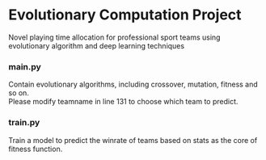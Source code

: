 # Evolutionary Computation Project
 
Novel playing time allocation for professional sport teams using evolutionary algorithm and deep learning techniques

### main.py
Contain evolutionary algorithms, including crossover, mutation, fitness and so on.<br />
Please modify teamname in line 131 to choose which team to predict.

### train.py
Train a model to predict the winrate of teams based on stats as the core of fitness function.
